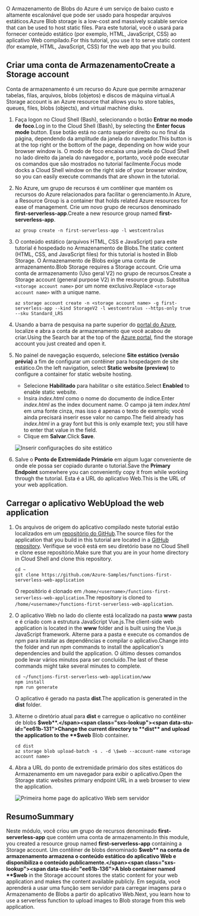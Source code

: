 <span data-ttu-id="ee61b-101">O Armazenamento de Blobs do Azure é um serviço de baixo custo e altamente escalonável que pode ser usado para hospedar arquivos estáticos.</span><span class="sxs-lookup"><span data-stu-id="ee61b-101">Azure Blob storage is a low-cost and massively scalable service that can be used to host static files.</span></span> <span data-ttu-id="ee61b-102">Para este tutorial, você o usará para fornecer conteúdo estático (por exemplo, HTML, JavaScript, CSS) ao aplicativo Web compilado.</span><span class="sxs-lookup"><span data-stu-id="ee61b-102">For this tutorial, you use it to serve static content (for example, HTML, JavaScript, CSS) for the web app that you build.</span></span>

## <a name="create-a-storage-account"></a><span data-ttu-id="ee61b-103">Criar uma conta de Armazenamento</span><span class="sxs-lookup"><span data-stu-id="ee61b-103">Create a Storage account</span></span>

<span data-ttu-id="ee61b-104">Conta de armazenamento é um recurso do Azure que permite armazenar tabelas, filas, arquivos, blobs (objetos) e discos de máquina virtual.</span><span class="sxs-lookup"><span data-stu-id="ee61b-104">A Storage account is an Azure resource that allows you to store tables, queues, files, blobs (objects), and virtual machine disks.</span></span>

1. <span data-ttu-id="ee61b-105">Faça logon no Cloud Shell (Bash), selecionando o botão **Entrar no modo de foco**.</span><span class="sxs-lookup"><span data-stu-id="ee61b-105">Log in to the Cloud Shell (Bash), by selecting the **Enter focus mode** button.</span></span> <span data-ttu-id="ee61b-106">Esse botão está no canto superior direito ou no final da página, dependendo da amplitude da janela do navegador.</span><span class="sxs-lookup"><span data-stu-id="ee61b-106">This button is at the top right or the bottom of the page, depending on how wide your browser window is.</span></span> <span data-ttu-id="ee61b-107">O modo de foco encaixa uma janela do Cloud Shell no lado direito da janela do navegador e, portanto, você pode executar os comandos que são mostrados no tutorial facilmente.</span><span class="sxs-lookup"><span data-stu-id="ee61b-107">Focus mode docks a Cloud Shell window on the right side of your browser window, so you can easily execute commands that are shown in the tutorial.</span></span>

1. <span data-ttu-id="ee61b-108">No Azure, um grupo de recursos é um contêiner que mantém os recursos do Azure relacionados para facilitar o gerenciamento.</span><span class="sxs-lookup"><span data-stu-id="ee61b-108">In Azure, a Resource Group is a container that holds related Azure resources for ease of management.</span></span> <span data-ttu-id="ee61b-109">Crie um novo grupo de recursos denominado **first-serverless-app**.</span><span class="sxs-lookup"><span data-stu-id="ee61b-109">Create a new resource group named **first-serverless-app**.</span></span>

    ```azurecli
    az group create -n first-serverless-app -l westcentralus
    ```

1. <span data-ttu-id="ee61b-110">O conteúdo estático (arquivos HTML, CSS e JavaScript) para este tutorial é hospedado no Armazenamento de Blobs.</span><span class="sxs-lookup"><span data-stu-id="ee61b-110">The static content (HTML, CSS, and JavaScript files) for this tutorial is hosted in Blob Storage.</span></span> <span data-ttu-id="ee61b-111">O Armazenamento de Blobs exige uma conta de armazenamento.</span><span class="sxs-lookup"><span data-stu-id="ee61b-111">Blob Storage requires a Storage account.</span></span> <span data-ttu-id="ee61b-112">Crie uma conta de armazenamento (Uso geral V2) no grupo de recursos.</span><span class="sxs-lookup"><span data-stu-id="ee61b-112">Create a Storage account (general purpose V2) in the resource group.</span></span> <span data-ttu-id="ee61b-113">Substitua `<storage account name>` por um nome exclusivo.</span><span class="sxs-lookup"><span data-stu-id="ee61b-113">Replace `<storage account name>` with a unique name.</span></span>

    ```azurecli
    az storage account create -n <storage account name> -g first-serverless-app --kind StorageV2 -l westcentralus --https-only true --sku Standard_LRS
    ```

1. <span data-ttu-id="ee61b-114">Usando a barra de pesquisa na parte superior do [portal do Azure](https://portal.azure.com), localize e abra a conta de armazenamento que você acabou de criar.</span><span class="sxs-lookup"><span data-stu-id="ee61b-114">Using the Search bar at the top of the [Azure portal](https://portal.azure.com), find the storage account you just created and open it.</span></span>

1. <span data-ttu-id="ee61b-115">No painel de navegação esquerdo, selecione **Site estático (versão prévia)** a fim de configurar um contêiner para hospedagem de site estático.</span><span class="sxs-lookup"><span data-stu-id="ee61b-115">On the left navigation, select **Static website (preview)** to configure a container for static website hosting.</span></span>
    - <span data-ttu-id="ee61b-116">Selecione **Habilitado** para habilitar o site estático.</span><span class="sxs-lookup"><span data-stu-id="ee61b-116">Select **Enabled** to enable static website.</span></span>
    - <span data-ttu-id="ee61b-117">Insira *index.html* como o nome do documento de índice.</span><span class="sxs-lookup"><span data-stu-id="ee61b-117">Enter *index.html* as the index document name.</span></span> <span data-ttu-id="ee61b-118">O campo já tem *index.html* em uma fonte cinza, mas isso é apenas o texto de exemplo; você ainda precisará inserir esse valor no campo.</span><span class="sxs-lookup"><span data-stu-id="ee61b-118">The field already has *index.html* in a gray font but this is only example text; you still have to enter that value in the field.</span></span>
    - <span data-ttu-id="ee61b-119">Clique em **Salvar**.</span><span class="sxs-lookup"><span data-stu-id="ee61b-119">Click **Save**.</span></span>
    
    ![Inserir configurações do site estático](media/functions-first-serverless-web-app/1-storage-static-website.png)

1. <span data-ttu-id="ee61b-121">Salve o **Ponto de Extremidade Primário** em algum lugar conveniente de onde ele possa ser copiado durante o tutorial.</span><span class="sxs-lookup"><span data-stu-id="ee61b-121">Save the **Primary Endpoint** somewhere you can conveniently copy it from while working through the tutorial.</span></span> <span data-ttu-id="ee61b-122">Esta é a URL do aplicativo Web.</span><span class="sxs-lookup"><span data-stu-id="ee61b-122">This is the URL of your web application.</span></span>

## <a name="upload-the-web-application"></a><span data-ttu-id="ee61b-123">Carregar o aplicativo Web</span><span class="sxs-lookup"><span data-stu-id="ee61b-123">Upload the web application</span></span>

1. <span data-ttu-id="ee61b-124">Os arquivos de origem do aplicativo compilado neste tutorial estão localizados em um [repositório do GitHub](https://github.com/Azure-Samples/functions-first-serverless-web-application).</span><span class="sxs-lookup"><span data-stu-id="ee61b-124">The source files for the application that you build in this tutorial are located in a [GitHub repository](https://github.com/Azure-Samples/functions-first-serverless-web-application).</span></span> <span data-ttu-id="ee61b-125">Verifique se você está em seu diretório base no Cloud Shell e clone esse repositório.</span><span class="sxs-lookup"><span data-stu-id="ee61b-125">Make sure that you are in your home directory in Cloud Shell and clone this repository.</span></span>

    ```azurecli
    cd ~
    git clone https://github.com/Azure-Samples/functions-first-serverless-web-application
    ```

    <span data-ttu-id="ee61b-126">O repositório é clonado em `/home/<username>/functions-first-serverless-web-application`.</span><span class="sxs-lookup"><span data-stu-id="ee61b-126">The repository is cloned to `/home/<username>/functions-first-serverless-web-application`.</span></span>

1. <span data-ttu-id="ee61b-127">O aplicativo Web no lado do cliente está localizado na pasta **www** pasta e é criado com a estrutura JavaScript Vue.js.</span><span class="sxs-lookup"><span data-stu-id="ee61b-127">The client-side web application is located in the **www** folder and is built using the Vue.js JavaScript framework.</span></span> <span data-ttu-id="ee61b-128">Alterne para a pasta e execute os comandos de npm para instalar as dependências e compilar o aplicativo.</span><span class="sxs-lookup"><span data-stu-id="ee61b-128">Change into the folder and run npm commands to install the application's dependencies and build the application.</span></span> <span data-ttu-id="ee61b-129">O último desses comandos pode levar vários minutos para ser concluído.</span><span class="sxs-lookup"><span data-stu-id="ee61b-129">The last of these commands might take several minutes to complete.</span></span>

    ```azurecli
    cd ~/functions-first-serverless-web-application/www
    npm install
    npm run generate
    ```

    <span data-ttu-id="ee61b-130">O aplicativo é gerado na pasta **dist**.</span><span class="sxs-lookup"><span data-stu-id="ee61b-130">The application is generated in the **dist** folder.</span></span>

1. <span data-ttu-id="ee61b-131">Alterne o diretório atual para **dist** e carregue o aplicativo no contêiner de blobs **$web**.</span><span class="sxs-lookup"><span data-stu-id="ee61b-131">Change the current directory to **dist** and upload the application to the **$web** Blob container.</span></span>

    ```azurecli
    cd dist
    az storage blob upload-batch -s . -d \$web --account-name <storage account name>
    ```

1. <span data-ttu-id="ee61b-132">Abra a URL do ponto de extremidade primário dos sites estáticos do Armazenamento em um navegador para exibir o aplicativo.</span><span class="sxs-lookup"><span data-stu-id="ee61b-132">Open the Storage static websites primary endpoint URL in a web browser to view the application.</span></span>

    ![Primeira home page do aplicativo Web sem servidor](media/functions-first-serverless-web-app/1-app-screenshot-new.png)


## <a name="summary"></a><span data-ttu-id="ee61b-134">Resumo</span><span class="sxs-lookup"><span data-stu-id="ee61b-134">Summary</span></span>

<span data-ttu-id="ee61b-135">Neste módulo, você criou um grupo de recursos denominado **first-serverless-app** que contém uma conta de armazenamento.</span><span class="sxs-lookup"><span data-stu-id="ee61b-135">In this module, you created a resource group named **first-serverless-app** containing a Storage account.</span></span> <span data-ttu-id="ee61b-136">Um contêiner de blobs denominado **$web** na conta de armazenamento armazena o conteúdo estático do aplicativo Web e disponibiliza o conteúdo publicamente.</span><span class="sxs-lookup"><span data-stu-id="ee61b-136">A blob container named **$web** in the Storage account stores the static content for your web application and makes the content available publicly.</span></span> <span data-ttu-id="ee61b-137">Em seguida, você aprenderá a usar uma função sem servidor para carregar imagens para o Armazenamento de Blobs a partir do aplicativo Web.</span><span class="sxs-lookup"><span data-stu-id="ee61b-137">Next, you learn how to use a serverless function to upload images to Blob storage from this web application.</span></span>
